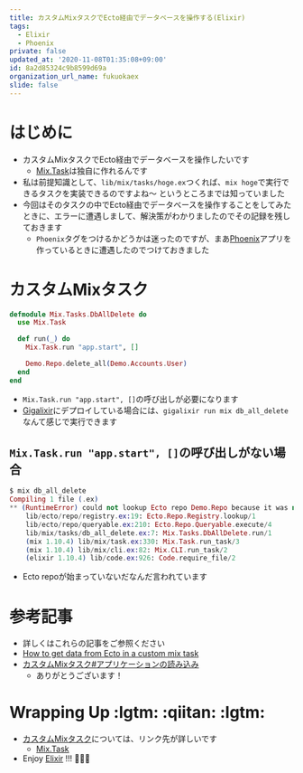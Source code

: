 ```yaml
---
title: カスタムMixタスクでEcto経由でデータベースを操作する(Elixir)
tags:
  - Elixir
  - Phoenix
private: false
updated_at: '2020-11-08T01:35:08+09:00'
id: 8a2d85324c9b8599d69a
organization_url_name: fukuokaex
slide: false
---
```

# はじめに
- カスタムMixタスクでEcto経由でデータベースを操作したいです
    - [Mix.Task](https://hexdocs.pm/mix/Mix.Task.html#content)は独自に作れるんです
- 私は前提知識として、`lib/mix/tasks/hoge.ex`つくれば、`mix hoge`で実行できるタスクを実装できるのですよね〜 というところまでは知っていました
- 今回はそのタスクの中でEcto経由でデータベースを操作することをしてみたときに、エラーに遭遇しまして、解決策がわかりましたのでその記録を残しておきます
    - `Phoenix`タグをつけるかどうかは迷ったのですが、まあ[Phoenix](https://www.phoenixframework.org/)アプリを作っているときに遭遇したのでつけておきました


# カスタムMixタスク
```elixir:lib/mix/tasks/db_all_delete.ex
defmodule Mix.Tasks.DbAllDelete do
  use Mix.Task

  def run(_) do
    Mix.Task.run "app.start", []

    Demo.Repo.delete_all(Demo.Accounts.User)
  end
end
```

- `Mix.Task.run "app.start", []`の呼び出しが必要になります
- [Gigalixir](https://gigalixir.com/)にデプロイしている場合には、`gigalixir run mix db_all_delete`なんて感じで実行できます

## `Mix.Task.run "app.start", []`の呼び出しがない場合

```elixir
$ mix db_all_delete                                                                                                                     
Compiling 1 file (.ex)
** (RuntimeError) could not lookup Ecto repo Demo.Repo because it was not started or it does not exist
    lib/ecto/repo/registry.ex:19: Ecto.Repo.Registry.lookup/1
    lib/ecto/repo/queryable.ex:210: Ecto.Repo.Queryable.execute/4
    lib/mix/tasks/db_all_delete.ex:7: Mix.Tasks.DbAllDelete.run/1
    (mix 1.10.4) lib/mix/task.ex:330: Mix.Task.run_task/3
    (mix 1.10.4) lib/mix/cli.ex:82: Mix.CLI.run_task/2
    (elixir 1.10.4) lib/code.ex:926: Code.require_file/2

```
- Ecto repoが始まっていないだなんだ言われています

# 参考記事
- 詳しくはこれらの記事をご参照ください
- [How to get data from Ecto in a custom mix task](https://stackoverflow.com/questions/38225406/how-to-get-data-from-ecto-in-a-custom-mix-task)
- [カスタムMixタスク#アプリケーションの読み込み](https://elixirschool.com/ja/lessons/basics/mix-tasks/#%E3%82%A2%E3%83%97%E3%83%AA%E3%82%B1%E3%83%BC%E3%82%B7%E3%83%A7%E3%83%B3%E3%81%AE%E8%AA%AD%E3%81%BF%E8%BE%BC%E3%81%BF)
    - ありがとうございます！

# Wrapping Up :lgtm: :qiitan: :lgtm:
- [カスタムMixタスク](https://elixirschool.com/ja/lessons/basics/mix-tasks)については、リンク先が詳しいです
    - [Mix.Task](https://hexdocs.pm/mix/Mix.Task.html#content)
- Enjoy [Elixir](https://elixir-lang.org/) !!! :rocket::rocket::rocket: 
